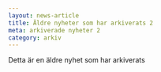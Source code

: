 ```yaml
---
layout: news-article
title: Äldre nyheter som har arkiverats 2
meta: arkiverade nyheter 2
category: arkiv
---
```


Detta är en äldre nyhet som har arkiverats
